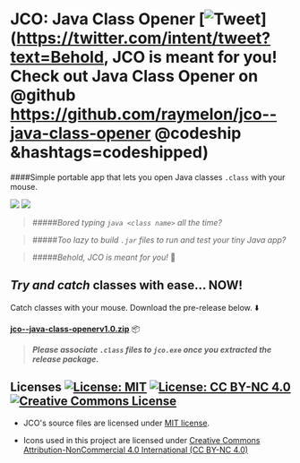 # JCO: Java Class Opener [![Tweet](https://img.shields.io/twitter/url/http/shields.io.svg?style=social)](https://twitter.com/intent/tweet?text=Behold, JCO is meant for you! Check out Java Class Opener on @github https://github.com/raymelon/jco--java-class-opener @codeship &hashtags=codeshipped)
####Simple portable app that lets you open Java classes `.class` with your mouse.
 
![](https://reposs.herokuapp.com/?path=raymelon/jco--java-class-opener)
[![](https://codeship.com/projects/31e79f50-ae45-0134-1184-36e7a5ec89be/status?branch=master)](https://app.codeship.com/projects/192622)

>#####*Bored typing `java <class name>` all the time?*

>#####*Too lazy to build `.jar` files to run and test your tiny Java app?*

>#####*Behold, JCO is meant for you!* :dizzy:

## *Try and catch* classes with ease... NOW!
Catch classes with your mouse. Download the pre-release below. :arrow_down:

**[jco--java-class-openerv1.0.zip](https://github.com/raymelon/jco--java-class-opener/releases/tag/1.0)** :package:

> ***Please associate `.class` files to `jco.exe` once you extracted the release package.***

## Licenses [![License: MIT](https://img.shields.io/badge/License-MIT-yellow.svg?style=flat-square)](https://opensource.org/licenses/MIT) [![License: CC BY-NC 4.0](https://img.shields.io/badge/License-CC%20BY--NC%204.0-lightgrey.svg?style=flat-square)](http://creativecommons.org/licenses/by-nc/4.0/) <a rel="license" href="http://creativecommons.org/licenses/by-nc/4.0/"><img alt="Creative Commons License" style="border-width:0" src="https://i.creativecommons.org/l/by-nc/4.0/88x31.png" /></a>

- JCO's source files are licensed under [MIT license](https://github.com/raymelon/jco--java-class-opener/blob/master/LICENSE.md). 

- Icons used in this project are licensed under [Creative Commons Attribution-NonCommercial 4.0 International (CC BY-NC 4.0)](https://github.com/raymelon/jco--java-class-opener/blob/master/LICENSE-icons.md)
